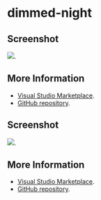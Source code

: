 # dimmed-night



## Screenshot
![](https://raw.githubusercontent.com/gerane/VSCodeThemes/master/gerane.Theme-dimmed-night/screenshot.png).


## More Information
* [Visual Studio Marketplace](https://marketplace.visualstudio.com/items/gerane.Theme-dimmed-night).
* [GitHub repository](https://github.com/gerane/VSCodeThemes).


## Screenshot
![](https://raw.githubusercontent.com/gerane/VSCodeThemes/master/gerane.Theme-dimmed-night/screenshot.png).


## More Information
* [Visual Studio Marketplace](https://marketplace.visualstudio.com/items/gerane.Theme-dimmed-night).
* [GitHub repository](https://github.com/gerane/VSCodeThemes).
